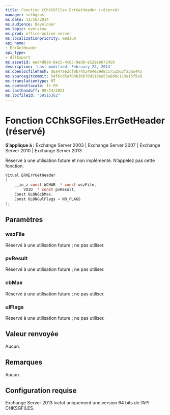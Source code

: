 ```yaml
---
title: Fonction CChkSGFiles.ErrGetHeader (réservé)
manager: sethgros
ms.date: 11/16/2014
ms.audience: Developer
ms.topic: overview
ms.prod: office-online-server
ms.localizationpriority: medium
api_name:
- ErrGetHeader
api_type:
- dllExport
ms.assetid: eed4d88b-8ac5-4c03-9ed9-e529e6072450
description: 'Last modified: February 22, 2013'
ms.openlocfilehash: d6a47ae2cf0b74b3464e29e8c5752562fa3a5445
ms.sourcegitcommit: 54f6cd5a704b36b76d110ee53a6d6c1c3e15f5a9
ms.translationtype: MT
ms.contentlocale: fr-FR
ms.lasthandoff: 09/24/2021
ms.locfileid: "59516362"
---
```

# <a name="cchksgfileserrgetheader-function-reserved"></a>Fonction CChkSGFiles.ErrGetHeader (réservé)

**S’applique à :** Exchange Server 2003 | Exchange Server 2007 | Exchange Server 2010 | Exchange Server 2013
  
Réservé à une utilisation future et non implémenté. N’appelez pas cette fonction. 
  
```cs
Vitual ERRErrGetHeader  
(
    __in_z const WCHAR  * const wszFile,
        VOID  * const pvResult,
    Const ULONGcbMax,
    Const ULONGulFlags = NO_FLAGS
);

```

## <a name="parameters"></a>Paramètres

### <a name="wszfile"></a>wszFile
  
Réservé à une utilisation future ; ne pas utiliser.
    
### <a name="pvresult"></a>pvResult
  
Réservé à une utilisation future ; ne pas utiliser.
    
### <a name="cbmax"></a>cbMax
  
Réservé à une utilisation future ; ne pas utiliser.
    
### <a name="ulflags"></a>ulFlags
  
Réservé à une utilisation future ; ne pas utiliser.
    
## <a name="return-value"></a>Valeur renvoyée

Aucun.
  
## <a name="remarks"></a>Remarques

Aucun.
  
## <a name="requirements"></a>Configuration requise

Exchange Server 2013 inclut uniquement une version 64 bits de l’API CHKSGFILES.
  

